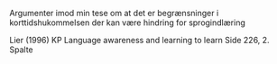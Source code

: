 Argumenter imod min tese om at det er begrænsninger i korttidshukommelsen der kan være hindring for sprogindlæring 

Lier (1996) KP
Language awareness and learning to learn
Side 226, 2. Spalte 
